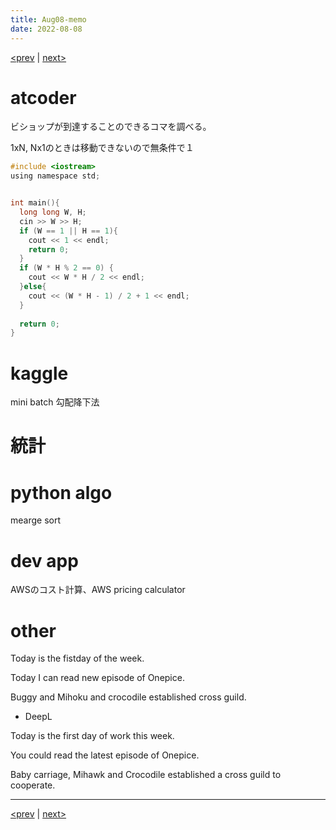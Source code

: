 ```yaml
---
title: Aug08-memo 
date: 2022-08-08 
---
```


[<prev](https://idekworks.github.io/TechnicalMemo/2022/08/07/Aug07.html) | [next>](https://idekworks.github.io/TechnicalMemo/2022/08/09/Aug09.html) 

# atcoder
ビショップが到達することのできるコマを調べる。

1xN, Nx1のときは移動できないので無条件で１

```c
#include <iostream>
using namespace std;


int main(){
  long long W, H;
  cin >> W >> H;
  if (W == 1 || H == 1){
    cout << 1 << endl;
    return 0;
  }
  if (W * H % 2 == 0) {
    cout << W * H / 2 << endl;
  }else{
    cout << (W * H - 1) / 2 + 1 << endl;
  }
  
  return 0;
}
```

# kaggle
mini batch 勾配降下法

# 統計


# python algo
mearge sort

# dev app
AWSのコスト計算、AWS pricing calculator

# other
Today is the fistday of the week.

Today I can read new episode of Onepice.

Buggy and Mihoku and crocodile established cross guild.

- DeepL

Today is the first day of work this week.

You could read the latest episode of Onepice.

Baby carriage, Mihawk and Crocodile established a cross guild to cooperate.

***

[<prev](https://idekworks.github.io/TechnicalMemo/2022/08/07/Aug07.html) | [next>](https://idekworks.github.io/TechnicalMemo/2022/08/09/Aug09.html)


